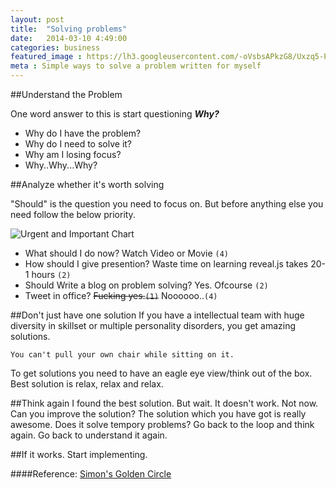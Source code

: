 ```yaml
---
layout: post
title:  "Solving problems"
date:   2014-03-10 4:49:00
categories: business
featured_image : https://lh3.googleusercontent.com/-oVsbsAPkzG8/Uxzq5-PhESI/AAAAAAAAJtk/Fje3BDCGoZY/w400-h300-no/drabs2.png
meta : Simple ways to solve a problem written for myself
---
```


##Understand the Problem

One word answer to this is start questioning _***Why?***_

+ Why do I have the problem?
+ Why do I need to solve it?
+ Why am I losing focus?
+ Why..Why...Why?

##Analyze whether it's worth solving

"Should" is the question you need to focus on. But before anything else you need follow the below priority.

![Urgent and Important Chart](https://lh3.googleusercontent.com/-0mGi8jPFQk4/Uxztwl6sRBI/AAAAAAAAJt4/gh5Fuxe3nt0/w570-h410-no/covey-time-management-matrix.001.001.png)

+ What should I do now? Watch Video or Movie `(4)`
+ How should I give presention? Waste time on learning reveal.js takes 20-1 hours `(2)`
+ Should Write a blog on problem solving? Yes. Ofcourse `(2)`
+ Tweet in office? <strike>Fucking yes.`(1)`</strike> Noooooo..`(4)`


##Don't just have one solution
If you have a intellectual team with huge diversity in skillset or multiple personality disorders,
you get amazing solutions.

	You can't pull your own chair while sitting on it.

To get solutions you need to have an eagle eye view/think out of the box.
Best solution is relax, relax and relax.


##Think again
I found the best solution. But wait. It doesn't work. Not now. Can you improve the solution?
The solution which you have got is really awesome. Does it solve tempory problems?
Go back to the loop and think again. Go back to understand it again.


##If it works. Start implementing.

####Reference:
[Simon's Golden Circle](https://www.youtube.com/watch?v=u4ZoJKF_VuA)
